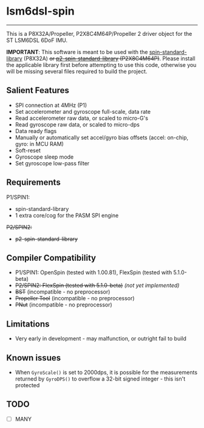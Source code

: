 # lsm6dsl-spin 
--------------

This is a P8X32A/Propeller, P2X8C4M64P/Propeller 2 driver object for the ST LSM6DSL 6DoF IMU.

**IMPORTANT**: This software is meant to be used with the [spin-standard-library](https://github.com/avsa242/spin-standard-library) (P8X32A) ~~or [p2-spin-standard-library](https://github.com/avsa242/p2-spin-standard-library) (P2X8C4M64P)~~. Please install the applicable library first before attempting to use this code, otherwise you will be missing several files required to build the project.

## Salient Features

* SPI connection at 4MHz (P1)
* Set accelerometer and gyroscope full-scale, data rate
* Read accelerometer raw data, or scaled to micro-G's
* Read gyroscope raw data, or scaled to micro-dps
* Data ready flags
* Manually or automatically set accel/gyro bias offsets (accel: on-chip, gyro: in MCU RAM)
* Soft-reset
* Gyroscope sleep mode
* Set gyroscope low-pass filter

## Requirements

P1/SPIN1:
* spin-standard-library
* 1 extra core/cog for the PASM SPI engine

~~P2/SPIN2:~~
* ~~p2-spin-standard-library~~

## Compiler Compatibility

* P1/SPIN1: OpenSpin (tested with 1.00.81), FlexSpin (tested with 5.1.0-beta)
* ~~P2/SPIN2: FlexSpin (tested with 5.1.0-beta)~~ _(not yet implemented)_
* ~~BST~~ (incompatible - no preprocessor)
* ~~Propeller Tool~~ (incompatible - no preprocessor)
* ~~PNut~~ (incompatible - no preprocessor)

## Limitations

* Very early in development - may malfunction, or outright fail to build

## Known issues

* When `GyroScale()` is set to 2000dps, it is possible for the measurements returned by `GyroDPS()` to overflow a 32-bit signed integer - this isn't protected

## TODO

- [ ] MANY
